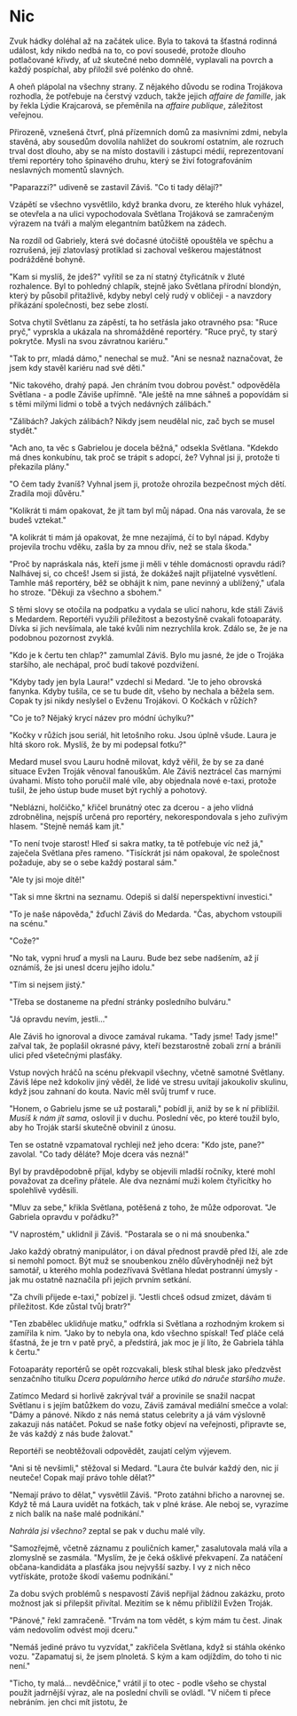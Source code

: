 # Nic

Zvuk hádky doléhal až na začátek ulice. Byla to taková ta šťastná rodinná událost, kdy nikdo nedbá na to, co poví sousedé, protože dlouho potlačované křivdy, ať už skutečné nebo domnělé, vyplavali na povrch a každý pospíchal, aby přiložil své polénko do ohně.

A oheň plápolal na všechny strany. Z nějakého důvodu se rodina Trojákova rozhodla, že potřebuje na čerstvý vzduch, takže jejich *affaire de famille*, jak by řekla Lýdie Krajcarová, se přeměnila na *affaire publique*, záležitost veřejnou.

Přirozeně, vznešená čtvrť, plná přízemních domů za masivními zdmi, nebyla stavěná, aby sousedům dovolila nahlížet do soukromí ostatním, ale rozruch trval dost dlouho, aby se na místo dostavili i zástupci médií, reprezentovaní třemi reportéry toho špinavého druhu, který se živí fotografováním neslavných momentů slavných.

"Paparazzi?" udiveně se zastavil Záviš. "Co ti tady dělají?"

Vzápětí se všechno vysvětlilo, když branka  dvoru, ze kterého hluk vyházel, se otevřela a na ulici vypochodovala Světlana Trojáková se zamračeným výrazem na tváři a malým elegantním batůžkem na zádech. 

Na rozdíl od Gabriely, která své dočasné útočiště opouštěla ve spěchu a rozrušená, její zlatovlasý protiklad si zachoval veškerou majestátnost podrážděné bohyně.

"Kam si myslíš, že jdeš?" vyřítil se za ní statný čtyřicátník v žluté rozhalence. Byl to pohledný chlapík, stejně jako Světlana přírodní blondýn, který by působil přitažlivě, kdyby nebyl celý rudý v obličeji - a navzdory přikázání společnosti, bez sebe zlostí.

Sotva chytil Světlanu za zápěstí, ta ho setřásla jako otravného psa: "Ruce pryč," vyprskla a ukázala na shromážděné reportéry. "Ruce pryč, ty starý pokrytče. Mysli na svou závratnou kariéru."

"Tak to prr, mladá dámo," nenechal se muž. "Ani se nesnaž naznačovat, že jsem kdy stavěl kariéru nad své děti."

"Nic takového, drahý papá. Jen chráním tvou dobrou pověst." odpověděla Světlana - a podle Záviše upřímně. "Ale ještě na mne sáhneš a popovídám si s těmi milými lidmi o tobě a tvých nedávných zálibách."

"Zálibách? Jakých zálibách? Nikdy jsem neudělal nic, zač bych se musel stydět."

"Ach ano, ta věc s Gabrielou je docela běžná," odsekla Světlana. "Kdekdo má dnes konkubínu, tak proč se trápit s adopcí, že? Vyhnal jsi ji, protože ti překazila plány."

"O čem tady žvaníš? Vyhnal jsem ji, protože ohrozila bezpečnost mých dětí. Zradila moji důvěru."

"Kolikrát ti mám opakovat, že jít tam byl můj nápad. Ona nás varovala, že se budeš vztekat."

"A kolikrát ti mám já opakovat, že mne nezajímá, čí to byl nápad. Kdyby projevila trochu vděku, zašla by za mnou dřív, než se stala škoda."

"Proč by napráskala nás, kteří jsme ji měli v téhle domácnosti opravdu rádi? Nalhávej si, co chceš! Jsem si jistá, že dokážeš najít přijatelné vysvětlení. Tamhle máš reportéry, běž se obhájit k nim, pane nevinný a ublížený," uťala  ho stroze. "Děkuji za všechno a sbohem."

S těmi slovy se otočila na podpatku a vydala se ulicí nahoru, kde stáli Záviš s Medardem. Reportéři využili příležitost a bezostyšně cvakali fotoaparáty. Dívka si jich nevšímala, ale také kvůli nim nezrychlila krok. Zdálo se, že je na podobnou pozornost zvyklá.

"Kdo je k čertu ten chlap?" zamumlal Záviš. Bylo mu jasné, že jde o Trojáka staršího, ale nechápal, proč budí takové pozdvižení.

"Kdyby tady jen byla Laura!" vzdechl si Medard. "Je to jeho obrovská fanynka. Kdyby tušila, ce se tu bude dít, všeho by nechala a běžela sem. Copak ty jsi nikdy neslyšel o Evženu Trojákovi. O Kočkách v růžích?

"Co je to? Nějaký krycí název pro módní úchylku?"

"Kočky v růžích jsou seriál, hit letošního roku. Jsou úplně všude. Laura je hltá skoro rok. Myslíš, že by mi podepsal fotku?"

Medard musel svou Lauru hodně milovat, když věřil, že by se za dané situace Evžen Troják věnoval fanouškům. Ale Záviš neztrácel čas marnými úvahami. Místo toho poručil malé víle, aby objednala nové e-taxi, protože tušil, že jeho ústup bude muset být rychlý a pohotový.

"Neblázni, holčičko," křičel brunátný otec za dcerou - a jeho vlídná zdrobnělina, nejspíš určená pro reportéry, nekorespondovala s jeho zuřivým hlasem. "Stejně nemáš kam jít."

"To není tvoje starost! Hleď si sakra matky, ta tě potřebuje víc než já," zaječela Světlana přes rameno. "Tisíckrát jsi nám opakoval, že společnost požaduje, aby se o sebe každý postaral sám."

"Ale ty jsi moje dítě!"

"Tak si mne škrtni na seznamu. Odepiš si další neperspektivní investici."

"To je naše nápověda," žďuchl Záviš do Medarda. "Čas, abychom vstoupili na scénu."

"Cože?"

"No tak, vypni hruď a mysli na Lauru. Bude bez sebe nadšením, až jí oznámíš, že jsi unesl dceru jejího idolu."

"Tím si nejsem jistý."

"Třeba se dostaneme na přední stránky posledního bulváru."

"Já opravdu nevím, jestli..."

Ale Záviš ho ignoroval a divoce zamával rukama. "Tady jsme! Tady jsme!" zařval tak, že poplašil okrasné pávy, kteří bezstarostně zobali zrní a bránili ulici před všetečnými plasťáky.

Vstup nových hráčů na scénu překvapil všechny, včetně samotné Světlany. Záviš lépe než kdokoliv jiný věděl, že lidé ve stresu uvítají jakoukoliv skulinu, když jsou zahnaní do kouta. Navíc měl svůj trumf v ruce.

"Honem, o Gabrielu jsme se už postarali," pobídl ji, aniž by se k ní přiblížil. *Musíš k nám jít sama,* oslovil ji v duchu. Poslední věc, po které toužil bylo, aby ho Troják starší skutečně obvinil z únosu.

Ten se ostatně vzpamatoval rychleji než jeho dcera: "Kdo jste, pane?" zavolal. "Co tady děláte? Moje dcera vás nezná!"

Byl by pravděpodobně přijal, kdyby se objevili mladší ročníky, které mohl považovat za dceřiny přátele. Ale dva neznámí muži kolem čtyřicítky ho spolehlivě vyděsili.

"Mluv za sebe," křikla Světlana, potěšená z toho, že může odporovat. "Je Gabriela opravdu v pořádku?"

"V naprostém," uklidnil ji Záviš. "Postarala se o ni má snoubenka."

Jako každý obratný manipulátor, i on dával přednost pravdě před lží, ale zde si nemohl pomoct. Být muž se snoubenkou znělo důvěryhodněji než být samotář, u kterého mohla podezřívavá Světlana hledat postranní úmysly - jak mu ostatně naznačila při jejich prvním setkání.

"Za chvíli přijede e-taxi," pobízel ji. "Jestli chceš odsud zmizet, dávám ti příležitost. Kde zůstal tvůj bratr?"

"Ten zbabělec uklidňuje matku," odfrkla si Světlana a rozhodným krokem si zamířila k nim. "Jako by to nebyla ona, kdo všechno spískal! Teď pláče celá šťastná, že je trn v patě pryč, a předstírá, jak moc je jí líto, že Gabriela táhla k čertu." 

Fotoaparáty reportérů se opět rozcvakali, blesk stíhal blesk jako předzvěst senzačního titulku *Dcera populárního herce utíká do náruče staršího muže*.

Zatímco Medard si horlivě zakrýval tvář a provinile se snažil nacpat Světlanu i s jejím batůžkem do vozu, Záviš zamával mediální smečce a volal: "Dámy a pánové. Nikdo z nás nemá status celebrity a já vám výslovně zakazuji nás natáčet. Pokud se naše fotky objeví na veřejnosti, připravte se, že vás každý z nás bude žalovat."

Reportéři se neobtěžovali odpovědět, zaujatí celým výjevem.

"Ani si tě nevšimli," stěžoval si Medard. "Laura čte bulvár každý den, nic jí neuteče! Copak mají právo tohle dělat?"

"Nemají právo to dělat," vysvětlil Záviš. "Proto zatáhni břicho a narovnej se. Když tě má Laura uvidět na fotkách, tak v plné kráse. Ale neboj se, vyrazíme z nich balík na naše malé podnikání."

*Nahrála jsi všechno?* zeptal se pak v duchu malé víly.

"Samozřejmě, včetně záznamu z pouličních kamer," zasalutovala malá víla a zlomyslně se zasmála. "Myslím, že je čeká ošklivé překvapení. Za natáčení občana-kandidáta a plasťáka jsou nejvyšší sazby. I vy z nich něco vytřískáte, protože škodí vašemu podnikání."

Za dobu svých problémů s nespavostí Záviš nepřijal žádnou zakázku, proto možnost jak si přilepšit přivítal. Mezitím se k němu přiblížil Evžen Troják.

"Pánové," řekl zamračeně. "Trvám na tom vědět, s kým mám tu čest. Jinak vám nedovolím odvést moji dceru."

"Nemáš jediné právo tu vyzvídat," zakřičela Světlana, když si stáhla okénko vozu. "Zapamatuj si, že jsem plnoletá. S kým a kam odjíždím, do toho ti nic není."

"Ticho, ty malá... nevděčnice," vrátil jí to otec - podle všeho se chystal použít jadrnější výraz, ale na poslední chvíli se ovládl. "V ničem ti přece nebráním. jen chci mít jistotu, že 



